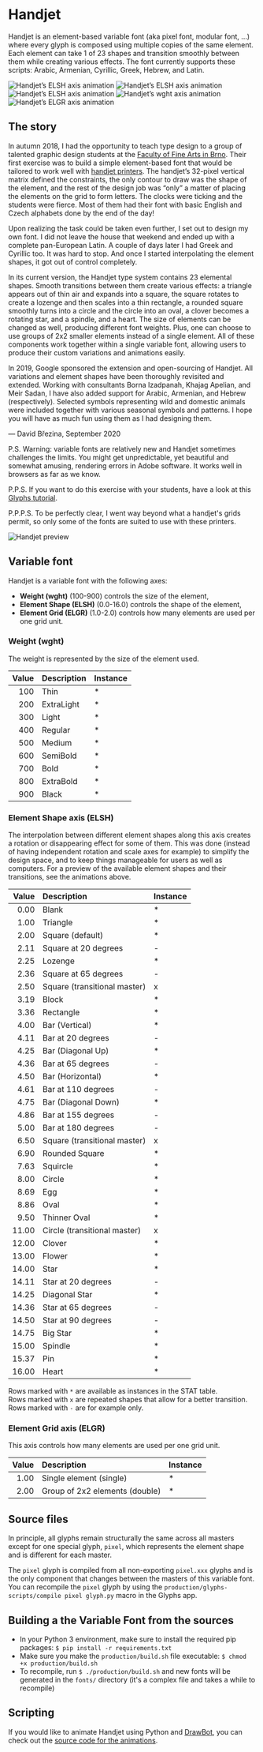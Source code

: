 # Handjet

Handjet is an element-based variable font (aka pixel font, modular font, …) where every glyph is composed using multiple copies of the same element. Each element can take 1 of 23 shapes and transition smoothly between them while creating various effects. The font currently supports these scripts: Arabic, Armenian, Cyrillic, Greek, Hebrew, and Latin.

![Handjet’s ELSH axis animation](docs/animations/Handjet-ESHP-animation_word.gif?raw=true)
![Handjet’s ELSH axis animation](docs/animations/Handjet-ESHP-animation_element.gif?raw=true)
![Handjet’s ELSH axis animation](docs/animations/Handjet-ESHP-animation_letter.gif?raw=true)
![Handjet’s wght axis animation](docs/animations/Handjet-wght-animation.gif?raw=true)
![Handjet’s ELGR axis animation](docs/animations/Handjet-EGRD-animation.gif?raw=true)


## The story

In autumn 2018, I had the opportunity to teach type design to a group of talented graphic design students at the [Faculty of Fine Arts in Brno](https://www.favu.vut.cz/en/studios/graphic-design2). Their first exercise was to build a simple element-based font that would be tailored to work well with [handjet printers](https://duckduckgo.com/?q=handjet+printer&ia=images). The handjet’s 32-pixel vertical matrix defined the constraints, the only contour to draw was the shape of the element, and the rest of the design job was “only” a matter of placing the elements on the grid to form letters. The clocks were ticking and the students were fierce. Most of them had their font with basic English and Czech alphabets done by the end of the day!

Upon realizing the task could be taken even further, I set out to design my own font. I did not leave the house that weekend and ended up with a complete pan-European Latin. A couple of days later I had Greek and Cyrillic too. It was hard to stop. And once I started interpolating the element shapes, it got out of control completely.

In its current version, the Handjet type system contains 23 elemental shapes. Smooth transitions between them create various effects: a triangle appears out of thin air and expands into a square, the square rotates to create a lozenge and then scales into a thin rectangle, a rounded square smoothly turns into a circle and the circle into an oval, a clover becomes a rotating star, and a spindle, and a heart. The size of elements can be changed as well, producing different font weights. Plus, one can choose to use groups of 2x2 smaller elements instead of a single element. All of these components work together within a single variable font, allowing users to produce their custom variations and animations easily.

In 2019, Google sponsored the extension and open-sourcing of Handjet. All variations and element shapes have been thoroughly revisited and extended. Working with consultants Borna Izadpanah, Khajag Apelian, and Meir Sadan, I have also added support for Arabic, Armenian, and Hebrew (respectively). Selected symbols representing wild and domestic animals were included together with various seasonal symbols and patterns. I hope you will have as much fun using them as I had designing them.

— David Březina, September 2020

P.S. Warning: variable fonts are relatively new and Handjet sometimes challenges the limits. You might get unpredictable, yet beautiful and somewhat amusing, rendering errors in Adobe software. It works well in browsers as far as we know.

P.P.S. If you want to do this exercise with your students, have a look at this [Glyphs tutorial](https://glyphsapp.com/tutorials/pixelfont).

P.P.P.S. To be perfectly clear, I went way beyond what a handjet's grids permit, so only some of the fonts are suited to use with these printers.

![Handjet preview](docs/previews/Handjet-preview.svg?raw=true)

## Variable font

Handjet is a variable font with the following axes:

- **Weight (wght)** (100-900) controls the size of the element,
- **Element Shape (ELSH)** (0.0-16.0) controls the shape of the element,
- **Element Grid (ELGR)** (1.0-2.0) controls how many elements are used per one grid unit.

### Weight (wght)

The weight is represented by the size of the element used.

| Value | Description | Instance |
|---:|:---|:---|
| 100 | Thin | * |
| 200 | ExtraLight | * |
| 300 | Light | * |
| 400 | Regular | * |
| 500 | Medium | * |
| 600 | SemiBold | * |
| 700 | Bold | * |
| 800 | ExtraBold | * |
| 900 | Black | * |

### Element Shape axis (ELSH)

The interpolation between different element shapes along this axis creates a rotation or disappearing effect for some of them. This was done (instead of having independent rotation and scale axes for example) to simplify the design space, and to keep things manageable for users as well as computers. For a preview of the available element shapes and their transitions, see the animations above.

| Value | Description | Instance |
|---:|:---|:---|
| 0.00 | Blank | * |
| 1.00 | Triangle | * |
| 2.00 | Square (default) | * |
| 2.11 | Square at 20 degrees | - |
| 2.25 | Lozenge | * |
| 2.36 | Square at 65 degrees | - |
| 2.50 | Square (transitional master) | x |
| 3.19 | Block | * |
| 3.36 | Rectangle | * |
| 4.00 | Bar (Vertical) | * |
| 4.11 | Bar at 20 degrees | - |
| 4.25 | Bar (Diagonal Up) | * |
| 4.36 | Bar at 65 degrees | - |
| 4.50 | Bar (Horizontal) | * |
| 4.61 | Bar at 110 degrees | - |
| 4.75 | Bar (Diagonal Down) | * |
| 4.86 | Bar at 155 degrees | - |
| 5.00 | Bar at 180 degrees | - |
| 6.50 | Square (transitional master) | x |
| 6.90 | Rounded Square | * |
| 7.63 | Squircle | * |
| 8.00 | Circle | * |
| 8.69 | Egg | * |
| 8.86 | Oval | * |
| 9.50 | Thinner Oval | * |
| 11.00 | Circle (transitional master) | x |
| 12.00 | Clover | * |
| 13.00 | Flower | * |
| 14.00 | Star | * |
| 14.11 | Star at 20 degrees | - |
| 14.25 | Diagonal Star | * |
| 14.36 | Star at 65 degrees | - |
| 14.50 | Star at 90 degrees | - |
| 14.75 | Big Star | * |
| 15.00 | Spindle | * |
| 15.37 | Pin | * |
| 16.00 | Heart | * |

Rows marked with `*` are available as instances in the STAT table.  
Rows marked with `x` are repeated shapes that allow for a better transition.  
Rows marked with `-` are for example only.

### Element Grid axis (ELGR)

This axis controls how many elements are used per one grid unit.

| Value | Description | Instance |
|---:|:---|:---|
| 1.00 | Single element (single) | * |
| 2.00 | Group of 2x2 elements (double) | * |

## Source files

In principle, all glyphs remain structurally the same across all masters except for one special glyph, `pixel`, which represents the element shape and is different for each master.

The `pixel` glyph is compiled from all non-exporting `pixel.xxx` glyphs and is the only component that changes between the masters of this variable font. You can recompile the `pixel` glyph by using the `production/glyphs-scripts/compile pixel glyph.py` macro in the Glyphs app.

## Building a the Variable Font from the sources

- In your Python 3 environment, make sure to install the required pip packages: `$ pip install -r requirements.txt`
- Make sure you make the `production/build.sh` file executable: `$ chmod +x production/build.sh`
- To recompile, run `$ ./production/build.sh` and new fonts will be generated in the `fonts/` directory (it's a complex file and takes a while to recompile)

## Scripting

If you would like to animate Handjet using Python and [DrawBot](http://drawbot.com), you can check out the [source code for the animations](tools/drawbot-scripts/).
